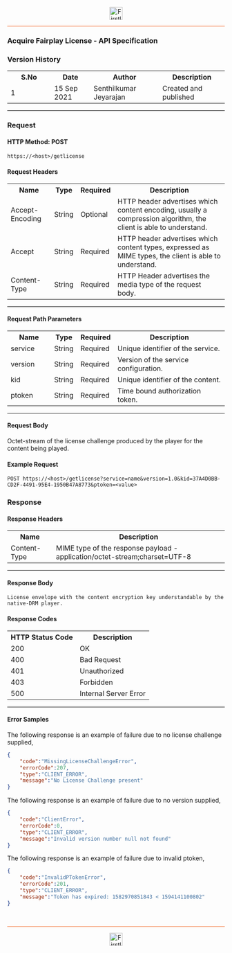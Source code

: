 <p align="center"><img src="https://cdn.shortpixel.ai/spai/w_378+q_lossy+ret_img+to_webp/https://firstlight.ai/wp-content/uploads/2021/03/300ppi-logotype-transparent.png" alt="Firstlight" height="30"/></p>

<hr style="height:1px;border-width:0;background-color:#f26524">

### Acquire Fairplay License - API Specification

### Version History

<table width='100%'>
  <tr>
    <th width='20%'>S.No</th>
    <th>Date</th>
    <th>Author</th>
    <th>Description</th>
  </tr>
  <tr>
    <td>1</td>
    <td>15 Sep 2021</td>
    <td>Senthilkumar Jeyarajan</td>
    <td>Created and published</td>
  </tr>
</table>

<hr style="height:1px;border-width:0;background-color:black">

### Request

#### HTTP Method: POST

 ```
https://<host>/getlicense
```

#### Request Headers

<table width='100%'>
  <tr>
    <th width='20%'>Name</th>
    <th>Type</th>
    <th>Required</th>
    <th>Description</th>
  </tr>
  <tr>
    <td>Accept-Encoding</td>
    <td>String</td>
    <td>Optional</td>
    <td>HTTP header advertises which content encoding, usually a compression algorithm, the client is able to understand.</td>
  </tr>
  <tr>
    <td>Accept</td>
    <td>String</td>
    <td>Required</td>
    <td>HTTP header advertises which content types, expressed as MIME types, the client is able to understand.</td>
  </tr>
  <tr>
    <td>Content-Type</td>
    <td>String</td>
    <td>Required</td>
    <td>HTTP Header advertises the media type of the request body.</td>
  </tr>
</table>

<hr style="height:1px;border-width:0;background-color:black">

#### Request Path Parameters

<table width='100%'>
  <tr>
    <th width='20%'>Name</th>
    <th>Type</th>
    <th>Required</th>
    <th>Description</th>
  </tr>
  <tr>
    <td>service</td>
    <td>String</td>
    <td>Required</td>
    <td>Unique identifier of the service.</td>
  </tr>
  <tr>
    <td>version</td>
    <td>String</td>
    <td>Required</td>
    <td>Version of the service configuration.</td>
  </tr>
  <tr>
    <td>kid</td>
    <td>String</td>
    <td>Required</td>
    <td>Unique identifier of the content.</td>
  </tr>
  <tr>
    <td>ptoken</td>
    <td>String</td>
    <td>Required</td>
    <td>Time bound authorization token.</td>
  </tr>
</table>

<hr style="height:1px;border-width:0;background-color:black">

#### Request Body

Octet-stream of the license challenge produced by the player for the content being played.

<div class="page"/>

#### Example Request

```
POST https://<host>/getlicense?service=name&version=1.0&kid=37A4D0BB-CD2F-4491-95E4-1950B47A8773&ptoken=<value>
```

### Response

#### Response Headers

<table width="100%">
  <tr>
    <th>Name</th>
    <th>Description</th>
  </tr>
  <tr>
    <td>Content-Type</td>
    <td>MIME type of the response payload - application/octet-stream;charset=UTF-8</td>
  </tr>
</table>

<hr style="height:1px;border-width:0;background-color:black">

#### Response Body

```
License envelope with the content encryption key understandable by the native-DRM player. 
```

#### Response Codes

<table width="100%">
  <tr>
    <th>HTTP Status Code</th>
    <th>Description</th>
  </tr>
  <tr>
    <td>200</td>
    <td>OK</td>
  </tr>
  <tr>
    <td>400</td>
    <td>Bad Request</td>
  </tr>
  <tr>
    <td>401</td>
    <td>Unauthorized</td>
  </tr>
  <tr>
    <td>403</td>
    <td>Forbidden</td>
  </tr>
  <tr>
    <td>500</td>
    <td>Internal Server Error</td>
  </tr>
</table>

<hr style="height:1px;border-width:0;background-color:black">

#### Error Samples

The following response is an example of failure due to no license challenge supplied,

```json
{
    "code":"MissingLicenseChallengeError",
    "errorCode":207,
    "type":"CLIENT_ERROR",
    "message":"No License Challenge present"
}
```

<div class="page"/>

The following response is an example of failure due to no version supplied,

```json
{
    "code":"ClientError",
    "errorCode":0,
    "type":"CLIENT_ERROR",
    "message":"Invalid version number null not found"
}
```

The following response is an example of failure due to invalid ptoken,

```json
{
    "code":"InvalidPTokenError",
    "errorCode":201,
    "type":"CLIENT_ERROR",
    "message":"Token has expired: 1582970851843 < 1594141100802"
}
```
<br/>

<hr style="height:1px;border-width:0;background-color:#f26524">

<p align="center"><img src="https://cdn.shortpixel.ai/spai/w_378+q_lossy+ret_img+to_webp/https://firstlight.ai/wp-content/uploads/2021/03/300ppi-logotype-transparent.png" alt="Firstlight" height="30"/></p>